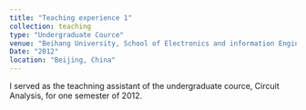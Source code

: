 ```yaml
---
title: "Teaching experience 1"
collection: teaching
type: "Undergraduate Cource"
venue: "Beihang University, School of Electronics and information Engineering"
Date: "2012"
location: "Beijing, China"
---
```


I served as the teachning assistant of the undergraduate cource, Circuit Analysis, for one semester of 2012.
